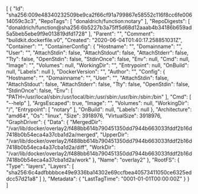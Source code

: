 [
  {
    "Id": "sha256:009e48340232509be9ca2f66cf91a799867e58552c116f8cc6fe00614059c3c3",
    "RepoTags": [
      "donaldrich/function:notary"
    ],
    "RepoDigests": [
      "donaldrich/function@sha256:6b5227b3a75ff5d68d12aaab4b34186b659ad5a5beb5ebe9f9e013819dfd1728"
    ],
    "Parent": "",
    "Comment": "buildkit.dockerfile.v0",
    "Created": "2020-06-04T01:40:17.258851031Z",
    "Container": "",
    "ContainerConfig": {
      "Hostname": "",
      "Domainname": "",
      "User": "",
      "AttachStdin": false,
      "AttachStdout": false,
      "AttachStderr": false,
      "Tty": false,
      "OpenStdin": false,
      "StdinOnce": false,
      "Env": null,
      "Cmd": null,
      "Image": "",
      "Volumes": null,
      "WorkingDir": "",
      "Entrypoint": null,
      "OnBuild": null,
      "Labels": null
    },
    "DockerVersion": "",
    "Author": "",
    "Config": {
      "Hostname": "",
      "Domainname": "",
      "User": "",
      "AttachStdin": false,
      "AttachStdout": false,
      "AttachStderr": false,
      "Tty": false,
      "OpenStdin": false,
      "StdinOnce": false,
      "Env": [
        "PATH=/usr/local/sbin:/usr/local/bin:/usr/sbin:/usr/bin:/sbin:/bin"
      ],
      "Cmd": [
        "--help"
      ],
      "ArgsEscaped": true,
      "Image": "",
      "Volumes": null,
      "WorkingDir": "/",
      "Entrypoint": [
        "notary"
      ],
      "OnBuild": null,
      "Labels": null
    },
    "Architecture": "amd64",
    "Os": "linux",
    "Size": 3918976,
    "VirtualSize": 3918976,
    "GraphDriver": {
      "Data": {
        "MergedDir": "/var/lib/docker/overlay2/f488bb614b790451350dd7944b663033fddf2b16d7418b0b54eca4a37cba1d2a/merged",
        "UpperDir": "/var/lib/docker/overlay2/f488bb614b790451350dd7944b663033fddf2b16d7418b0b54eca4a37cba1d2a/diff",
        "WorkDir": "/var/lib/docker/overlay2/f488bb614b790451350dd7944b663033fddf2b16d7418b0b54eca4a37cba1d2a/work"
      },
      "Name": "overlay2"
    },
    "RootFS": {
      "Type": "layers",
      "Layers": [
        "sha256:6c4adfbbbbce49e9336ba14302e69ccfbea40573411050ce6325eddcc57d21a8"
      ]
    },
    "Metadata": {
      "LastTagTime": "0001-01-01T00:00:00Z"
    }
  }
]
